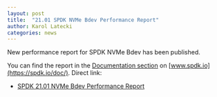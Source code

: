 ```yaml
---
layout: post
title:  "21.01 SPDK NVMe Bdev Performance Report"
author: Karol Latecki
categories: news
---
```


New performance report for SPDK NVMe Bdev has been published.

You can find the report in the [Documentation section](https://spdk.io/doc/) on [www.spdk.io](https://spdk.io/doc/).
Direct link:

- [SPDK 21.01 NVMe Bdev Performance Report](https://ci.spdk.io/download/performance-reports/SPDK_nvme_bdev_perf_report_2101.pdf)

